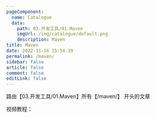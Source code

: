 ```yaml
---
pageComponent:
  name: Catalogue
  data:
    path: 03.开发工具/01.Maven
    imgUrl: /img/catalogue/default.png
    description: Maven
title: Maven
date: 2022-11-16 15:54:39
permalink: /maven/
sidebar: false
article: false
comment: false
editLink: false
---
```


路由【03.开发工具/01.Maven】所有【/maven/】 开头的文章

视频教程：
